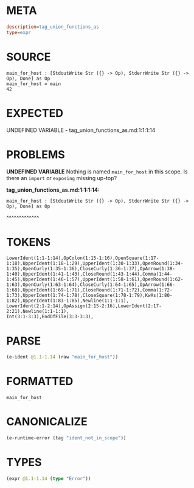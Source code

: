 # META
~~~ini
description=tag_union_functions_as
type=expr
~~~
# SOURCE
~~~roc
main_for_host : [StdoutWrite Str ({} -> Op), StderrWrite Str ({} -> Op), Done] as Op
main_for_host = main
42
~~~
# EXPECTED
UNDEFINED VARIABLE - tag_union_functions_as.md:1:1:1:14
# PROBLEMS
**UNDEFINED VARIABLE**
Nothing is named `main_for_host` in this scope.
Is there an `import` or `exposing` missing up-top?

**tag_union_functions_as.md:1:1:1:14:**
```roc
main_for_host : [StdoutWrite Str ({} -> Op), StderrWrite Str ({} -> Op), Done] as Op
```
^^^^^^^^^^^^^


# TOKENS
~~~zig
LowerIdent(1:1-1:14),OpColon(1:15-1:16),OpenSquare(1:17-1:18),UpperIdent(1:18-1:29),UpperIdent(1:30-1:33),OpenRound(1:34-1:35),OpenCurly(1:35-1:36),CloseCurly(1:36-1:37),OpArrow(1:38-1:40),UpperIdent(1:41-1:43),CloseRound(1:43-1:44),Comma(1:44-1:45),UpperIdent(1:46-1:57),UpperIdent(1:58-1:61),OpenRound(1:62-1:63),OpenCurly(1:63-1:64),CloseCurly(1:64-1:65),OpArrow(1:66-1:68),UpperIdent(1:69-1:71),CloseRound(1:71-1:72),Comma(1:72-1:73),UpperIdent(1:74-1:78),CloseSquare(1:78-1:79),KwAs(1:80-1:82),UpperIdent(1:83-1:85),Newline(1:1-1:1),
LowerIdent(2:1-2:14),OpAssign(2:15-2:16),LowerIdent(2:17-2:21),Newline(1:1-1:1),
Int(3:1-3:3),EndOfFile(3:3-3:3),
~~~
# PARSE
~~~clojure
(e-ident @1.1-1.14 (raw "main_for_host"))
~~~
# FORMATTED
~~~roc
main_for_host
~~~
# CANONICALIZE
~~~clojure
(e-runtime-error (tag "ident_not_in_scope"))
~~~
# TYPES
~~~clojure
(expr @1.1-1.14 (type "Error"))
~~~
